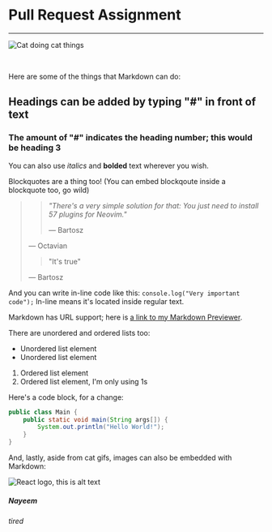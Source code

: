 # Pull Request Assignment

---

![Cat doing cat things](https://media.giphy.com/media/vFKqnCdLPNOKc/giphy.gif)


<br>

Here are some of the things that Markdown can do:

## Headings can be added by typing "#" in front of text
### The amount of "#" indicates the heading number; this would be heading 3

You can also use *italics* and **bolded** text wherever you wish.

Blockquotes are a thing too! (You can embed blockqoute inside a blockquote too, go wild)
>> *"There's a very simple solution for that: You just need to install 57 plugins for Neovim."*
>>
>> — Bartosz
>
> — Octavian
> 
>> "It's true"
>
> — Bartosz

And you can write in-line code like this: `console.log("Very important code");` In-line means it's located inside regular text.

Markdown has URL support; here is [a link to my Markdown Previewer](https://roman-octavian.github.io/FCC-Markdown-Previewer/).

There are unordered and ordered lists too:
* Unordered list element
* Unordered list element
1. Ordered list element
1. Ordered list element, I'm only using 1s

Here's a code block, for a change:
```java
public class Main {
    public static void main(String args[]) {
        System.out.println("Hello World!");
    }
}
```
And, lastly, aside from cat gifs, images can also be embedded with Markdown:

![React logo, this is alt text](https://upload.wikimedia.org/wikipedia/commons/thumb/a/a7/React-icon.svg/270px-React-icon.svg.png)

##### Nayeem
*tired*